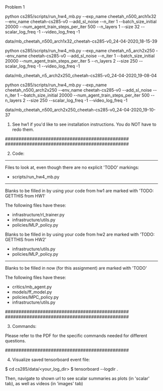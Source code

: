 Problem 1

python cs285/scripts/run_hw4_mb.py --exp_name cheetah_n500_arch1x32 --env_name cheetah-cs285-v0 --add_sl_noise --n_iter 1 --batch_size_initial 20000 --num_agent_train_steps_per_iter 500 --n_layers 1 --size 32 --scalar_log_freq -1 --video_log_freq -1

data/mb_cheetah_n500_arch1x32_cheetah-cs285-v0_24-04-2020_18-15-39



python cs285/scripts/run_hw4_mb.py --exp_name cheetah_n5_arch2x250 --env_name cheetah-cs285-v0 --add_sl_noise --n_iter 1 --batch_size_initial 20000 --num_agent_train_steps_per_iter 5 --n_layers 2 --size 250 --scalar_log_freq -1 --video_log_freq -1

data/mb_cheetah_n5_arch2x250_cheetah-cs285-v0_24-04-2020_19-08-04



python cs285/scripts/run_hw4_mb.py --exp_name cheetah_n500_arch2x250 --env_name cheetah-cs285-v0 --add_sl_noise --n_iter 1 --batch_size_initial 20000 --num_agent_train_steps_per_iter 500 --n_layers 2 --size 250  --scalar_log_freq -1 --video_log_freq -1

data/mb_cheetah_n500_arch2x250_cheetah-cs285-v0_24-04-2020_19-10-37







1) See hw1 if you'd like to see installation instructions. You do NOT have to redo them.

##############################################
##############################################


2) Code:

-------------------------------------------

Files to look at, even though there are no explicit 'TODO' markings:
- scripts/run_hw4_mb.py

-------------------------------------------

Blanks to be filled in by using your code from hw1 are marked with 'TODO: GETTHIS from HW1'

The following files have these:
- infrastructure/rl_trainer.py
- infrastructure/utils.py
- policies/MLP_policy.py

Blanks to be filled in by using your code from hw2 are marked with 'TODO: GETTHIS from HW2'

- infrastructure/utils.py
- policies/MLP_policy.py

-------------------------------------------

Blanks to be filled in now (for this assignment) are marked with 'TODO'

The following files have these:
- critics/mb_agent.py
- models/ff_model.py
- policies/MPC_policy.py
- infrastructure/utils.py

##############################################
##############################################


3) Commands: 

Please refer to the PDF for the specific commands needed for different questions. 

##############################################


4) Visualize saved tensorboard event file:

$ cd cs285/data/<your_log_dir>
$ tensorboard --logdir .

Then, navigate to shown url to see scalar summaries as plots (in 'scalar' tab), as well as videos (in 'images' tab)